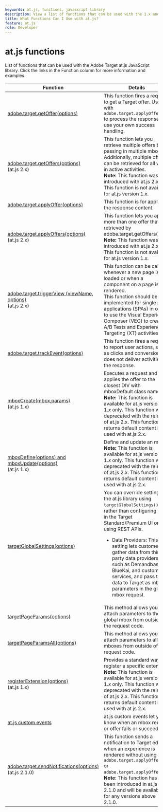 ```yaml
---
keywords: at.js, functions, javascript library
description: View a list of functions that can be used with the 1.x and 2.x versions of the at.js JavaScript library in Adobe Target.
title: What Functions Can I Use with at.js?
feature: at.js
role: Developer
---
```

# at.js functions

List of functions that can be used with the Adobe Target at.js JavaScript library. Click the links in the Function column for more information and examples.

|Function|Details|
| --- | --- | 
|[adobe.target.getOffer(options)](/help/dev/implement/client-side/atjs/atjs-functions/adobe-target-getoffer.md)|This function fires a request to get a Target offer. Use with `adobe.target.applyOffer()` to process the response or use your own success handling.|
|[adobe.target.getOffers(options)](/help/dev/implement/client-side/atjs/atjs-functions/adobe-target-getoffers-atjs-2.md)<br />(at.js 2.x)|This function lets you retrieve multiple offers by passing in multiple mboxes. Additionally, multiple offers can be retrieved for all views in active activities.<br />**Note:** This function was introduced with at.js 2.x. This function is not available for at.js version 1.*x*.|
|[adobe.target.applyOffer(options)](/help/dev/implement/client-side/atjs/atjs-functions/adobe-target-applyoffer.md)|This function is for applying the response content.|
|[adobe.target.applyOffers(options)](/help/dev/implement/client-side/atjs/atjs-functions/adobe-target-applyoffers-atjs-2.md)<br />(at.js 2.x)|This function lets you apply more than one offer that was retrieved by adobe.target.getOffers().<br />**Note:** This function was introduced with at.js 2.x. This function is not available for at.js version 1.*x*.|
|[adobe.target.triggerView (viewName, options)](/help/dev/implement/client-side/atjs/atjs-functions/adobe-target-triggerview-atjs-2.md)<br />(at.js 2.x)|This function can be called whenever a new page is loaded or when a component on a page is re-rendered.<br /> This function should be implemented for single page applications (SPAs) in order to use the Visual Experience Composer (VEC) to create A/B Tests and Experience Targeting (XT) activities.|
|[adobe.target.trackEvent(options)](/help/dev/implement/client-side/atjs/atjs-functions/adobe-target-trackevent.md)|This function fires a request to report user actions, such as clicks and conversions. It does not deliver activities in the response.|
|[mboxCreate(mbox,params)](/help/dev/implement/client-side/atjs/atjs-functions/mboxcreate-atjs.md)<br />(at.js 1.x)|Executes a request and applies the offer to the closest DIV with mboxDefault class name.<br />**Note:** This function is available for at.js versions 1.*x* only. This function was deprecated with the release of at.js 2.x. This function returns default content if used with at.js 2.x.|
|[mboxDefine(options) and mboxUpdate(options)](/help/dev/implement/client-side/atjs/atjs-functions/mboxdefine-mboxupdate-atjs-1x.md)<br />(at.js 1.x)|Define and update an mbox.<br />**Note:** This function is available for at.js versions 1.*x* only. This function was deprecated with the release of at.js 2.x. This function returns default content if used with at.js 2.x.|
|[targetGlobalSettings(options)](/help/dev/implement/client-side/atjs/atjs-functions/targetglobalsettings.md)|You can override settings in the at.js library using `targetGlobalSettings()`, rather than configuring them in the Target Standard/Premium UI or by using REST APIs.<ul><li>Data Providers: This setting lets customers gather data from third-party data providers, such as Demandbase, BlueKai, and custom services, and pass the data to Target as mbox parameters in the global mbox request.</li></ul>|
|[targetPageParams(options)](/help/dev/implement/client-side/atjs/atjs-functions/targetpageparams.md)|This method allows you to attach parameters to the global mbox from outside of the request code.|
|[targetPageParamsAll(options)](/help/dev/implement/client-side/atjs/atjs-functions/targetpageparamsall.md)|This method allows you to attach parameters to all mboxes from outside of the request code.|
|[registerExtension(options)](/help/dev/implement/client-side/atjs/atjs-functions/registerextension-atjs-1x.md)<br />(at.js 1.x)|Provides a standard way to register a specific extension.<br />**Note:** This function is available for at.js versions 1.*x* only. This function was deprecated with the release of at.js 2.x. This function returns default content if used with at.js 2.x.|
|[at.js custom events](/help/dev/implement/client-side/atjs/atjs-functions/atjs-custom-events.md)|at.js custom events let you know when an mbox request or offer fails or succeeds.|
|[adobe.target.sendNotifications(options)](/help/dev/implement/client-side/atjs/atjs-functions/adobe.target.sendnotifications-atjs-21.md)<br />(at.js 2.1.0)|This function sends a notification to Target edge when an experience is rendered without using `adobe.target.applyOffer()` or `adobe.target.applyOffers()`.<br />**Note**: This function has been introduced in at.js 2.1.0 and will be available for any versions above 2.1.0.|

